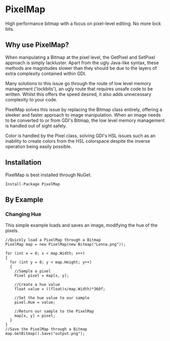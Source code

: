 # PixelMap
High performance bitmap with a focus on pixel-level editing. No more lock bits.

## Why use PixelMap?

When manipulating a Bitmap at the pixel level, the GetPixel and SetPixel approach is simply lackluster.
Apart from the ugly Java-like syntax, these methods are magnitudes slower than they should be due to the layers of extra complexity contained within GDI.

Many solutions to this issue go through the route of low level memory management ('lockbits'), an ugly route that requires unsafe code to be written.
Whilst this offers the speed desired, it also adds unnecessary complexity to your code.

PixelMap solves this issue by replacing the Bitmap class entirely, offering a sleeker and faster approach to image manipulation.
When an image needs to be converted to or from GDI's Bitmap, the low level memory management is handled out of sight safely.

Color is handled by the Pixel class, solving GDI's HSL issues such as an inability to create colors from the HSL
colorspace despite the inverse operation being easily possible.

## Installation

PixelMap is best installed through NuGet.

    Install-Package PixelMap

## By Example

### Changing Hue

This simple example loads and saves an image, modifying the hue of the pixels.

    //Quickly load a PixelMap through a Bitmap
    PixelMap map = new PixelMap(new Bitmap("Lenna.png"));
    
    for (int x = 0; x < map.Width; x++)
    {
      for (int y = 0; y < map.Height; y++)
      {
        //Sample a pixel
        Pixel pixel = map[x, y];
        
        //Create a hue value
        float value = ((float)x/map.Width)*360f;
      
        //Set the hue value to our sample
        pixel.Hue = value;
      
        //Return our sample to the PixelMap
        map[x, y] = pixel;
      }
    }
    //Save the PixelMap through a Bitmap
    map.GetBitmap().Save("output.png");
